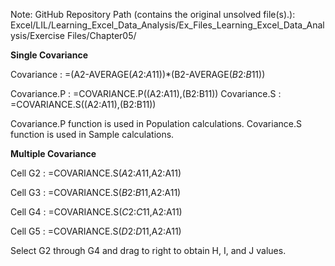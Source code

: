 Note: GitHub Repository Path (contains the original unsolved file(s).):
Excel/LIL/Learning_Excel_Data_Analysis/Ex_Files_Learning_Excel_Data_Analysis/Exercise Files/Chapter05/

**Single Covariance** 

Covariance : =(A2-AVERAGE($A$2:$A$11))*(B2-AVERAGE($B$2:$B$11))

Covariance.P : =COVARIANCE.P((A2:A11),(B2:B11))
Covariance.S : =COVARIANCE.S((A2:A11),(B2:B11))

Covariance.P function is used in Population calculations.
Covariance.S function is used in Sample calculations.


**Multiple Covariance**

Cell G2 : =COVARIANCE.S($A$2:$A$11,A2:A11)

Cell G3 : =COVARIANCE.S($B$2:$B$11,A2:A11)

Cell G4 : =COVARIANCE.S($C$2:$C$11,A2:A11)

Cell G5 : =COVARIANCE.S($D$2:$D$11,A2:A11)

Select G2 through G4 and drag to right to obtain H, I, and J values.